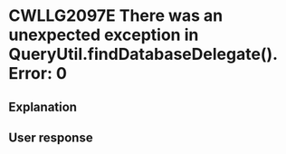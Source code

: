 # CWLLG2097E There was an unexpected exception in QueryUtil.findDatabaseDelegate().  Error: 0

## Explanation

## User response